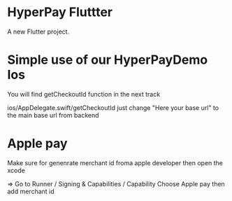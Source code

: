 # HyperPay Fluttter

A new Flutter project.

# Simple use of our HyperPayDemo Ios

You will find getCheckoutId function in the next track

ios/AppDelegate.swift/getCheckoutId
just change "Here your base url" to the main base url from backend

# Apple pay

Make sure for genenrate merchant id froma apple developer then open the xcode 

=> Go to Runner / Signing & Capabilities / Capability
Choose Apple pay then add merchant id 





